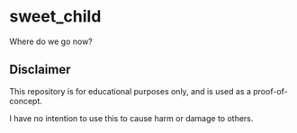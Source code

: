 # sweet_child
Where do we go now?

## Disclaimer
This repository is for educational purposes only, and is used as a proof-of-concept.

I have no intention to use this to cause harm or damage to others.
